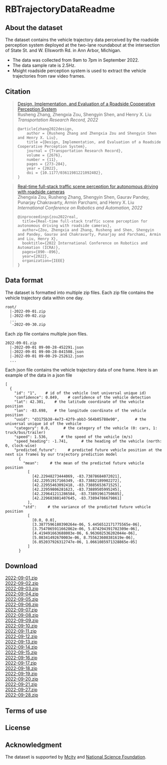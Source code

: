 # RBTrajectoryDataReadme

## About the dataset
The dataset contains the vehicle trajectory data perceived by the roadside perception system deployed at the two-lane roundabout at the intersection of State St. and W. Ellsworth Rd. in Ann Arbor, Michigan.
+ The data was collected from 9am to 7pm in September 2022.
+ The data sample rate is 2.5Hz.
+ Msight roadside perception system is used to extract the vehicle trajectories from raw video frames.

## Citation
> [Design, Implementation, and Evaluation of a Roadside Cooperative Perception System](https://drive.google.com/file/d/1lNYbGUzCMqt1zLPuyrfwM0NuiCS9hfpf/view)<br />
> Rusheng Zhang, Zhengxia Zou, Shengyin Shen, and Henry X. Liu<br />
> *Transportation Research Record, 2022*
> ```
> @article{zhang2022design,
>     author = {Rusheng Zhang and Zhengxia Zou and Shengyin Shen and Henry X. Liu},
>     title ={Design, Implementation, and Evaluation of a Roadside Cooperative Perception System},
>     journal = {Transportation Research Record},
>     volume = {2676},
>     number = {11},
>     pages = {273-284},
>     year = {2022},
>     doi = {10.1177/03611981221092402},
> }
> ```

> [Real-time full-stack traffic scene perception for autonomous driving with roadside cameras](https://drive.google.com/file/d/1PNY7u606XHUJIs7t1GYU59yzGXQ5PBi_/view?usp=sharing)<br />
> Zhengxia Zou, Rusheng Zhang, Shengyin Shen, Gaurav Pandey, Punarjay Chakravarty, Armin Parchami, and Henry X. Liu<br />
> *International Conference on Robotics and Automation, 2022*
> ```
> @inproceedings{zou2022real,
>   title={Real-time full-stack traffic scene perception for autonomous driving with roadside cameras},
>   author={Zou, Zhengxia and Zhang, Rusheng and Shen, Shengyin and Pandey, Gaurav and Chakravarty, Punarjay and Parchami, Armin and Liu, Henry X},
>   booktitle={2022 International Conference on Robotics and Automation (ICRA)},
>   pages={890--896},
>   year={2022},
>   organization={IEEE}
> }
> ```
## Data format
The dataset is formatted into multiple zip files. Each zip file contains the vehicle trajectory data within one day.
```
root/
  |-2022-09-01.zip
  |-2022-09-02.zip
  ...
  `-2022-09-30.zip
```
Each zip file contains multiple json files. 
```
2022-09-01.zip
  |-2022-09-01 09-00-28-452291.json
  |-2022-09-01 09-00-28-841508.json
  |-2022-09-01 09-00-29-252612.json
  ...
```
Each json file contains the vehicle trajectory data of one frame. Here is an example of the data in a json file
```
[
  {
    "id": "1",    # id of the vehicle (not universal unique id)
    "confidence": 0.849,    # confidence of the vehicle detection
    "lat": 42.301,    # the latitude coordinate of the vehicle position
    "lon": -83.698,   # the longitude coordinate of the vehicle position
    "uuid": "d3175b38-4e73-42f9-abb3-564b05788e90",       # the universal unique id of the vehicle
    "category": 0.0,      # the category of the vehicle (0: cars, 1: truck/bus/trailer)
    "speed": 1.536,      # the speed of the vehicle (m/s)
    "speed_heading": -1.741,      # the heading of the vehicle (north: 0, clock-wise)
    "predicted_future":     # predicted future vehicle position at the next six frames by our trajectory prediction model
      {
        "mean":     # the mean of the predicted future vehicle position
          [
            [42.22948273444069, -83.73878684072021], 
            [42.22951917166349, -83.73882189902272], 
            [42.22955463092418, -83.73885653671525], 
            [42.22959806281623, -83.73889505995245], 
            [42.229641211286584, -83.73891961750685], 
            [42.229683881407645, -83.73894786679861]
          ], 
        "std":     # the variance of the predicted future vehicle position
          [
            [0.0, 0.0], 
            [3.3877596180390264e-06, 5.4456512171775565e-06], 
            [3.7547065911662862e-06, 5.874294391702309e-06], 
            [4.419491663688003e-06, 6.963602536202044e-06], 
            [5.08341492670003e-06, 8.755623608381619e-06], 
            [6.052037926312747e-06, 1.0661085971328865e-05]
          ]
      }
```

## Download
[2022-09-01.zip](https://github.com/michigan-traffic-lab/RBTrajectoryDataReadme/releases/download/v0.1-prerelease/2022-09-01.zip)<br />
[2022-09-02.zip](https://github.com/michigan-traffic-lab/RBTrajectoryDataReadme/releases/download/v0.1-prerelease/2022-09-02.zip)<br />
[2022-09-03.zip](https://github.com/michigan-traffic-lab/RBTrajectoryDataReadme/releases/download/v0.1-prerelease/2022-09-03.zip)<br />
[2022-09-04.zip](https://github.com/michigan-traffic-lab/RBTrajectoryDataReadme/releases/download/v0.1-prerelease/2022-09-04.zip)<br />
[2022-09-05.zip](https://github.com/michigan-traffic-lab/RBTrajectoryDataReadme/releases/download/v0.1-prerelease/2022-09-05.zip)<br />
[2022-09-06.zip](https://github.com/michigan-traffic-lab/RBTrajectoryDataReadme/releases/download/v0.1-prerelease/2022-09-06.zip)<br />
[2022-09-07.zip](https://github.com/michigan-traffic-lab/RBTrajectoryDataReadme/releases/download/v0.1-prerelease/2022-09-07.zip)<br />
[2022-09-08.zip](https://github.com/michigan-traffic-lab/RBTrajectoryDataReadme/releases/download/v0.1-prerelease/2022-09-08.zip)<br />
[2022-09-09.zip](https://github.com/michigan-traffic-lab/RBTrajectoryDataReadme/releases/download/v0.1-prerelease/2022-09-09.zip)<br />
[2022-09-10.zip](https://github.com/michigan-traffic-lab/RBTrajectoryDataReadme/releases/download/v0.1-prerelease/2022-09-10.zip)<br />
[2022-09-11.zip](https://github.com/michigan-traffic-lab/RBTrajectoryDataReadme/releases/download/v0.1-prerelease/2022-09-11.zip)<br />
[2022-09-12.zip](https://github.com/michigan-traffic-lab/RBTrajectoryDataReadme/releases/download/v0.1-prerelease/2022-09-12.zip)<br />
[2022-09-13.zip](https://github.com/michigan-traffic-lab/RBTrajectoryDataReadme/releases/download/v0.1-prerelease/2022-09-13.zip)<br />
[2022-09-14.zip](https://github.com/michigan-traffic-lab/RBTrajectoryDataReadme/releases/download/v0.1-prerelease/2022-09-14.zip)<br />
[2022-09-15.zip](https://github.com/michigan-traffic-lab/RBTrajectoryDataReadme/releases/download/v0.1-prerelease/2022-09-15.zip)<br />
[2022-09-16.zip](https://github.com/michigan-traffic-lab/RBTrajectoryDataReadme/releases/download/v0.1-prerelease/2022-09-16.zip)<br />
[2022-09-17.zip](https://github.com/michigan-traffic-lab/RBTrajectoryDataReadme/releases/download/v0.1-prerelease/2022-09-17.zip)<br />
[2022-09-18.zip](https://github.com/michigan-traffic-lab/RBTrajectoryDataReadme/releases/download/v0.1-prerelease/2022-09-18.zip)<br />
[2022-09-19.zip](https://github.com/michigan-traffic-lab/RBTrajectoryDataReadme/releases/download/v0.1-prerelease/2022-09-19.zip)<br />
[2022-09-20.zip](https://github.com/michigan-traffic-lab/RBTrajectoryDataReadme/releases/download/v0.1-prerelease/2022-09-20.zip)<br />
[2022-09-21.zip](https://github.com/michigan-traffic-lab/RBTrajectoryDataReadme/releases/download/v0.1-prerelease/2022-09-21.zip)<br />
[2022-09-27.zip](https://github.com/michigan-traffic-lab/RBTrajectoryDataReadme/releases/download/v0.1-prerelease/2022-09-27.zip)<br />
[2022-09-28.zip](https://github.com/michigan-traffic-lab/RBTrajectoryDataReadme/releases/download/v0.1-prerelease/2022-09-28.zip)<br />

## Terms of use

## License

## Acknowledgment

The dataset is supported by [Mcity](https://mcity.umich.edu/) and [National Science Foundation](https://www.nsf.gov/).
